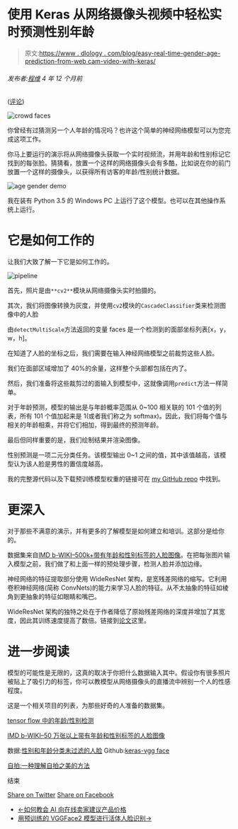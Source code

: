 # 使用 Keras 从网络摄像头视频中轻松实时预测性别年龄

> 原文:[https://www . dlology . com/blog/easy-real-time-gender-age-prediction-from-web cam-video-with-keras/](https://www.dlology.com/blog/easy-real-time-gender-age-prediction-from-webcam-video-with-keras/)

###### 发布者:[程维](/blog/author/Chengwei/) 4 年 12 个月前

([评论](/blog/easy-real-time-gender-age-prediction-from-webcam-video-with-keras/#disqus_thread))

![crowd faces](../Images/4880d541d58745d0d79d786de70e68ae.png)

你曾经有过猜测另一个人年龄的情况吗？也许这个简单的神经网络模型可以为您完成这项工作。

你马上要运行的演示将从网络摄像头获取一个实时视频流，并用年龄和性别标记它找到的每张脸。猜猜看，放置一个这样的网络摄像头会有多酷，比如说在你的前门放置一个这样的摄像头，以获得所有访客的年龄/性别统计数据。

![age gender demo](../Images/e0de70083d1425abdddb3cb8711c8f27.png)

我在装有 Python 3.5 的 Windows PC 上运行了这个模型。也可以在其他操作系统上运行。

# 它是如何工作的

让我们大致了解一下它是如何工作的。

![pipeline](../Images/a97bbbdeb77349df5642b18e918622d0.png)

首先，照片是由`**cv2**`模块从网络摄像头实时拍摄的。

其次，我们将图像转换为灰度，并使用`cv2`模块的`CascadeClassifier`类来检测图像中的人脸

由`detectMultiScale`方法返回的变量 faces 是一个检测到的面部坐标列表[x，y，w，h]。

在知道了人脸的坐标之后，我们需要在输入神经网络模型之前裁剪这些人脸。

我们在面部区域增加了 40%的余量，这样整个头部都包括在内了。

然后，我们准备将这些裁剪过的面输入到模型中，这就像调用`predict`方法一样简单。

对于年龄预测，模型的输出是与年龄概率范围从 0~100 相关联的 101 个值的列表，所有 101 个值加起来是 1(或者我们称之为 softmax)。因此，我们将每个值与相关的年龄相乘，并将它们相加，得到最终的预测年龄。

最后但同样重要的是，我们绘制结果并渲染图像。

性别预测是一项二元分类任务。该模型输出 0~1 之间的值，其中该值越高，该模型认为该人脸是男性的置信度越高。

我的完整源代码以及下载预训练模型权重的链接可在 [my GitHub repo](https://github.com/Tony607/Keras_age_gender) 中找到。

# 更深入

对于那些不满意的演示，并有更多的了解模型是如何建立和培训。这部分是给你的。

数据集来自[IMD b-WIKI–500k+带有年龄和性别标签的人脸图像](https://data.vision.ee.ethz.ch/cvl/rrothe/imdb-wiki/)。在把每张图片输入模型之前，我们做了和上面一样的预处理步骤，检测人脸并添加边缘。

神经网络的特征提取部分使用 WideResNet 架构，是宽残差网络的缩写。它利用卷积神经网络(简称 ConvNets)的能力来学习人脸的特征。从不太抽象的特征如棱角到更抽象的特征如眼睛和嘴巴。

WideResNet 架构的独特之处在于作者降低了原始残差网络的深度并增加了其宽度，因此其训练速度提高了数倍。链接到[论文](https://arxiv.org/abs/1605.07146)这里。

# 进一步阅读

模型的可能性是无限的，这真的取决于你把什么数据输入其中。假设你有很多照片被贴上了吸引力的标签，你可以教模型从网络摄像头的直播流中辨别一个人的性感程度。

这是一个相关项目的列表，为那些好奇的人准备的数据集。

[tensor flow 中的年龄/性别检测](https://github.com/dpressel/rude-carnie)

[IMD b-WIKI–50 万张以上带有年龄和性别标签的人脸图像](https://data.vision.ee.ethz.ch/cvl/rrothe/imdb-wiki/)

数据:[性别和年龄分类未过滤的人脸](https://www.openu.ac.il/home/hassner/Adience/data.html#agegender)
Github:[keras-vgg face](https://github.com/rcmalli/keras-vggface)

[自拍:一种理解自拍之美的方法](http://www.erogol.com/selfai-predicting-facial-beauty-selfies/)

结束

[Share on Twitter](https://twitter.com/intent/tweet?url=https%3A//www.dlology.com/blog/easy-real-time-gender-age-prediction-from-webcam-video-with-keras/&text=Easy%20Real%20time%20gender%20age%20prediction%20from%20webcam%20video%20with%20Keras) [Share on Facebook](https://www.facebook.com/sharer/sharer.php?u=https://www.dlology.com/blog/easy-real-time-gender-age-prediction-from-webcam-video-with-keras/)

*   [←如何教会 AI 向在线卖家建议产品价格](/blog/how-to-teach-ai-to-suggest-product-prices-to-online-sellers/)
*   [用预训练的 VGGFace2 模型进行活体人脸识别→](/blog/live-face-identification-with-pre-trained-vggface2-model/)